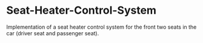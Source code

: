 # Seat-Heater-Control-System
Implementation of a seat heater control system for the front two seats in the car (driver seat and passenger  seat). 
